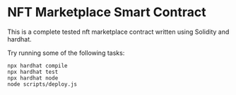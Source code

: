 # NFT Marketplace Smart Contract

This is a complete tested nft marketplace contract written using Solidity and hardhat.

Try running some of the following tasks:

```shell
npx hardhat compile
npx hardhat test
npx hardhat node
node scripts/deploy.js
```
